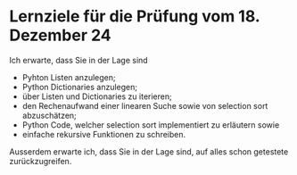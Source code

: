 # Lernziele für die Prüfung vom 18. Dezember 24

Ich erwarte, dass Sie in der Lage sind

* Pyhton Listen anzulegen;
* Python Dictionaries anzulegen;
* über Listen und Dictionaries zu iterieren;
* den Rechenaufwand einer linearen Suche sowie von selection sort abzuschätzen;
* Python Code, welcher selection sort implementiert zu erläutern sowie
* einfache rekursive Funktionen zu schreiben.

Ausserdem erwarte ich, dass Sie in der Lage sind, auf alles schon getestete
zurückzugreifen.